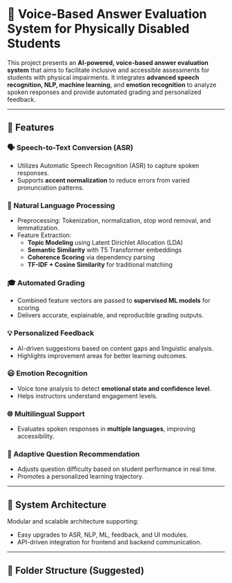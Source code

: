 # 🎤 Voice-Based Answer Evaluation System for Physically Disabled Students

This project presents an **AI-powered, voice-based answer evaluation system** that aims to facilitate inclusive and accessible assessments for students with physical impairments. It integrates **advanced speech recognition, NLP, machine learning**, and **emotion recognition** to analyze spoken responses and provide automated grading and personalized feedback.

---

## 🚀 Features

### 🗣️ Speech-to-Text Conversion (ASR)
- Utilizes Automatic Speech Recognition (ASR) to capture spoken responses.
- Supports **accent normalization** to reduce errors from varied pronunciation patterns.

### 🧠 Natural Language Processing
- Preprocessing: Tokenization, normalization, stop word removal, and lemmatization.
- Feature Extraction:
  - **Topic Modeling** using Latent Dirichlet Allocation (LDA)
  - **Semantic Similarity** with T5 Transformer embeddings
  - **Coherence Scoring** via dependency parsing
  - **TF-IDF + Cosine Similarity** for traditional matching

### 🎓 Automated Grading
- Combined feature vectors are passed to **supervised ML models** for scoring.
- Delivers accurate, explainable, and reproducible grading outputs.

### 💡 Personalized Feedback
- AI-driven suggestions based on content gaps and linguistic analysis.
- Highlights improvement areas for better learning outcomes.

### 😃 Emotion Recognition
- Voice tone analysis to detect **emotional state and confidence level**.
- Helps instructors understand engagement levels.

### 🌐 Multilingual Support
- Evaluates spoken responses in **multiple languages**, improving accessibility.

### 🎯 Adaptive Question Recommendation
- Adjusts question difficulty based on student performance in real time.
- Promotes a personalized learning trajectory.

---

## 🧩 System Architecture

Modular and scalable architecture supporting:
- Easy upgrades to ASR, NLP, ML, feedback, and UI modules.
- API-driven integration for frontend and backend communication.

---

## 📂 Folder Structure (Suggested)

